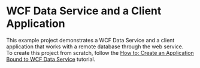 # WCF Data Service and a Client Application


<p>This example project demonstrates a WCF Data Service and a client application that works with a remote database through the web service.<br />To create this project from scratch, follow the <a href="https://documentation.devexpress.com/#WPF/CustomDocument17764">How to: Create an Application Bound to WCF Data Service</a> tutorial.</p>

<br/>


